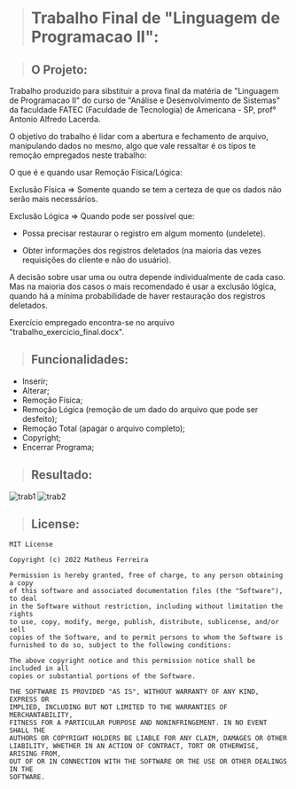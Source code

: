 > # Trabalho Final de "Linguagem de Programacao II":

> ## O Projeto:

Trabalho produzido para sibstituir a prova final da matéria de "Linguagem de Programacao II" do curso de "Análise e Desenvolvimento de Sistemas" da faculdade FATEC (Faculdade de Tecnologia) de Americana - SP, prof° Antonio Alfredo Lacerda.

O objetivo do trabalho é lidar com a abertura e fechamento de arquivo, manipulando dados no mesmo, algo que vale ressaltar é os tipos te remoção empregados neste trabalho:

O que é e quando usar Remoção Física/Lógica:

Exclusão Física => Somente quando se tem a certeza de que os dados não serão mais necessários.

Exclusão Lógica => Quando pode ser possível que:

* Possa precisar restaurar o registro em algum momento (undelete).

* Obter informações dos registros deletados (na maioria das vezes requisições do cliente e não do usuário).

A decisão sobre usar uma ou outra depende individualmente de cada caso. Mas na maioria dos casos o mais recomendado é usar a exclusão lógica, quando há a mínima probabilidade de haver restauração dos registros deletados.

Exercício empregado encontra-se no arquivo "trabalho_exercicio_final.docx".

> ## Funcionalidades:

* Inserir;
* Alterar;
* Remoção Física;
* Remoção Lógica (remoção de um dado do arquivo que pode ser desfeito);
* Remoção Total (apagar o arquivo completo);
* Copyright;
* Encerrar Programa;

> ## Resultado:

![trab1](https://user-images.githubusercontent.com/59848966/90348819-daa75580-e026-11ea-8109-848d2e87fc16.png)
![trab2](https://user-images.githubusercontent.com/59848966/91789361-e4af8380-ebe4-11ea-9900-76b5511030ae.png)

> ## License:

	MIT License

	Copyright (c) 2022 Matheus Ferreira

	Permission is hereby granted, free of charge, to any person obtaining a copy
	of this software and associated documentation files (the "Software"), to deal
	in the Software without restriction, including without limitation the rights
	to use, copy, modify, merge, publish, distribute, sublicense, and/or sell
	copies of the Software, and to permit persons to whom the Software is
	furnished to do so, subject to the following conditions:

	The above copyright notice and this permission notice shall be included in all
	copies or substantial portions of the Software.

	THE SOFTWARE IS PROVIDED "AS IS", WITHOUT WARRANTY OF ANY KIND, EXPRESS OR
	IMPLIED, INCLUDING BUT NOT LIMITED TO THE WARRANTIES OF MERCHANTABILITY,
	FITNESS FOR A PARTICULAR PURPOSE AND NONINFRINGEMENT. IN NO EVENT SHALL THE
	AUTHORS OR COPYRIGHT HOLDERS BE LIABLE FOR ANY CLAIM, DAMAGES OR OTHER
	LIABILITY, WHETHER IN AN ACTION OF CONTRACT, TORT OR OTHERWISE, ARISING FROM,
	OUT OF OR IN CONNECTION WITH THE SOFTWARE OR THE USE OR OTHER DEALINGS IN THE
	SOFTWARE.
